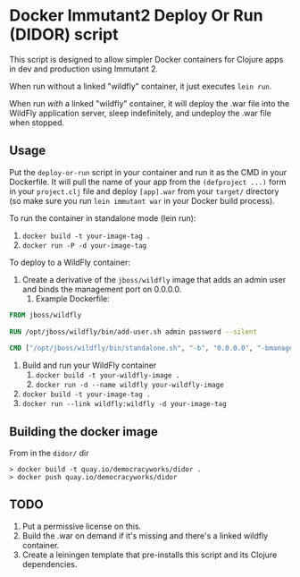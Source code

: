 # Docker Immutant2 Deploy Or Run (DIDOR) script

This script is designed to allow simpler Docker containers for Clojure apps in dev and production using Immutant 2.

When run without a linked "wildfly" container, it just executes `lein run`.

When run *with* a linked "wildfly" container, it will deploy the .war file into the WildFly application server,
sleep indefinitely, and undeploy the .war file when stopped.

## Usage

Put the `deploy-or-run` script in your container and run it as the CMD in your Dockerfile.
It will pull the name of your app from the `(defproject ...)` form in your `project.clj` file
and deploy `[app].war` from your `target/` directory (so make sure you run `lein immutant war`
in your Docker build process).

To run the container in standalone mode (lein run):

1. `docker build -t your-image-tag .`
1. `docker run -P -d your-image-tag`

To deploy to a WildFly container:

1. Create a derivative of the `jboss/wildfly` image that adds an admin user and binds the management port on 0.0.0.0.
    1. Example Dockerfile:

```dockerfile
FROM jboss/wildfly
    
RUN /opt/jboss/wildfly/bin/add-user.sh admin password --silent
    
CMD ["/opt/jboss/wildfly/bin/standalone.sh", "-b", "0.0.0.0", "-bmanagement", "0.0.0.0"]
```

1. Build and run your WildFly container
    1. `docker build -t your-wildfly-image .`
    1. `docker run -d --name wildfly your-wildfly-image`
1. `docker build -t your-image-tag .`
1. `docker run --link wildfly:wildfly -d your-image-tag`

## Building the docker image

From in the `didor/` dir

```
> docker build -t quay.io/democracyworks/didor .
> docker push quay.io/democracyworks/didor
```

## TODO

1. Put a permissive license on this.
1. Build the .war on demand if it's missing and there's a linked wildfly container.
1. Create a leiningen template that pre-installs this script and its Clojure dependencies.
